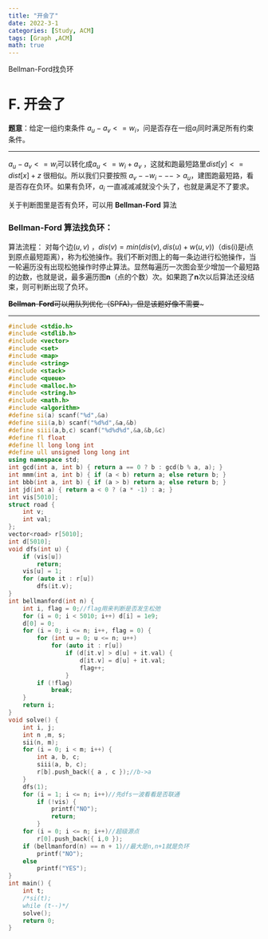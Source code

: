 ```yaml
---
title: "开会了"
date: 2022-3-1
categories: [Study, ACM]
tags: [Graph ,ACM]
math: true
---
```


Bellman-Ford找负环

<!-- more -->

# F. 开会了

**题意**：给定一组约束条件 $a_u-a_v <= w_i$，问是否存在一组$a_i$同时满足所有约束条件。

***

$a_u-a_v <= w_i$可以转化成$a_u<= w_i+a_v$ ，这就和跑最短路里$dist[y] <= dist[x] + z$ 很相似。所以我们只要按照  $a_v --w_i--->a_u$，建图跑最短路，看是否存在负环。如果有负环，$a_i$ 一直减减减就没个头了，也就是满足不了要求。

关于判断图里是否有负环，可以用 **Bellman-Ford** 算法

### **Bellman-Ford** 算法找负环：

算法流程： 对每个边$(u,v)$ ，$dis(v) = min(dis(v),dis(u)+w(u,v))$（dis(i)是i点到原点最短距离），称为松弛操作。我们不断对图上的每一条边进行松弛操作，当一轮遍历没有出现松弛操作时停止算法。显然每遍历一次图会至少增加一个最短路的边数，也就是说，最多遍历图**n**（点的个数）次。如果跑了**n**次以后算法还没结束，则可判断出现了负环。

~~**Bellman**-**Ford**可以用队列优化（SPFA)，但是该题好像不需要~~~

***

```c++
#include <stdio.h>
#include <stdlib.h>
#include <vector>
#include <set>
#include <map>
#include <string>
#include <stack>
#include <queue>
#include <malloc.h>
#include <string.h>
#include <math.h>
#include <algorithm>
#define si(a) scanf("%d",&a)
#define sii(a,b) scanf("%d%d",&a,&b)
#define siii(a,b,c) scanf("%d%d%d",&a,&b,&c)
#define fl float
#define ll long long int
#define ull unsigned long long int
using namespace std;
int gcd(int a, int b) { return a == 0 ? b : gcd(b % a, a); }
int mmm(int a, int b) { if (a < b) return a; else return b; }
int bbb(int a, int b) { if (a > b) return a; else return b; }
int jd(int a) { return a < 0 ? (a * -1) : a; }
int vis[5010];
struct road {
	int v;
	int val;
};
vector<road> r[5010];
int d[5010];
void dfs(int u) {
	if (vis[u])
		return;
	vis[u] = 1;
	for (auto it : r[u])
		dfs(it.v);
}
int bellmanford(int n) {
	int i, flag = 0;//flag用来判断是否发生松弛
	for (i = 0; i < 5010; i++) d[i] = 1e9;
	d[0] = 0;
	for (i = 0; i <= n; i++, flag = 0) {
		for (int u = 0; u <= n; u++)
			for (auto it : r[u])
				if (d[it.v] > d[u] + it.val) {
					d[it.v] = d[u] + it.val;
					flag++;
				}
		if (!flag)
			break;
	}
	return i;
}
void solve() {
	int i, j;
	int n ,m, s;
	sii(n, m);
	for (i = 0; i < m; i++) {
		int a, b, c;
		siii(a, b, c);
		r[b].push_back({ a , c });//b->a
	}
	dfs(1);
	for (i = 1; i <= n; i++)//先dfs一波看看是否联通
		if (!vis) {
			printf("NO");
			return;
		}
	for (i = 0; i <= n; i++)//超级源点
		r[0].push_back({ i,0 });
	if (bellmanford(n) == n + 1)//最大是n,n+1就是负环
		printf("NO");
	else
		printf("YES");
}
int main() {
	int t;
	/*si(t);
	while (t--)*/
	solve();
	return 0;
}
```

